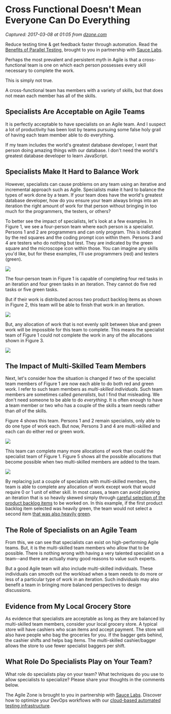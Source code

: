 # Cross Functional Doesn't Mean Everyone Can Do Everything

_Captured: 2017-03-08 at 01:05 from [dzone.com](https://dzone.com/articles/cross-functional-doesnt-mean-everyone-can-do-every?edition=276883&utm_source=Daily%20Digest&utm_medium=email&utm_campaign=dd%202017-03-07)_

Reduce testing time & get feedback faster through automation. Read the [Benefits of Parallel Testing](https://dzone.com/go?i=124039&u=http%3A%2F%2Finfo.saucelabs.com%2Fpaper-benefits-of-parallel-testing.html%3Futm_campaign%3Dparalleltestingwp%26utm_medium%3Dtextlink%26utm_source%3Ddzone-agile), brought to you in partnership with [Sauce Labs](https://dzone.com/go?i=124039&u=http%3A%2F%2Finfo.saucelabs.com%2Fpaper-benefits-of-parallel-testing.html%3Futm_campaign%3Dparalleltestingwp%26utm_medium%3Dtextlink%26utm_source%3Ddzone-agile).

Perhaps the most prevalent and persistent myth in Agile is that a cross-functional team is one on which each person possesses every skill necessary to complete the work.

This is simply not true.

A cross-functional team has members with a variety of skills, but that does not mean each member has all of the skills.

## Specialists Are Acceptable on Agile Teams

It is perfectly acceptable to have specialists on an Agile team. And I suspect a lot of productivity has been lost by teams pursuing some false holy grail of having each team member able to do everything.

If my team includes the world's greatest database developer, I want that person doing amazing things with our database. I don't need the world's greatest database developer to learn JavaScript.

## Specialists Make It Hard to Balance Work

However, specialists can cause problems on any team using an iterative and incremental approach such as Agile. Specialists make it hard to balance the types of work done by a team. If your team does have the world's greatest database developer, how do you ensure your team always brings into an iteration the right amount of work for that person without bringing in too much for the programmers, the testers, or others?

To better see the impact of specialists, let's look at a few examples. In Figure 1, we see a four-person team where each person is a specialist. Persons 1 and 2 are programmers and can only program. This is indicated by the red squares and the coding prompt icon within them. Persons 3 and 4 are testers who do nothing but test. They are indicated by the green square and the microscope icon within those. You can imagine any skills you'd like, but for these examples, I'll use programmers (red) and testers (green).

![](http://www.mountaingoatsoftware.com/uploads/blog/cross-functional-figure-1.png)

The four-person team in Figure 1 is capable of completing four red tasks in an iteration and four green tasks in an iteration. They cannot do five red tasks or five green tasks.

But if their work is distributed across two product backlog items as shown in Figure 2, this team will be able to finish that work in an iteration.

![](http://www.mountaingoatsoftware.com/uploads/blog/cross-functional-figure-2.png)

But, any allocation of work that is not evenly split between blue and green work will be impossible for this team to complete. This means the specialist team of Figure 1 could not complete the work in any of the allocations shown in Figure 3.

![](http://www.mountaingoatsoftware.com/uploads/blog/cross-functional-figure-3.png)

## The Impact of Multi-Skilled Team Members

Next, let's consider how the situation is changed if two of the specialist team members of Figure 1 are now each able to do both red and green work. I refer to such team members as _multi-skilled individuals_. Such team members are sometimes called _generalists_, but I find that misleading. We don't need someone to be able to do _everything_. It is often enough to have a team member or two who has a couple of the skills a team needs rather than _all_ of the skills.

Figure 4 shows this team. Persons 1 and 2 remain specialists, only able to do one type of work each. But now, Persons 3 and 4 are multi-skilled and each can do either red or green work.

![](http://www.mountaingoatsoftware.com/uploads/blog/cross-functional-figure-4.png)

This team can complete many more allocations of work than could the specialist team of Figure 1. Figure 5 shows all the possible allocations that become possible when two multi-skilled members are added to the team.

![](http://www.mountaingoatsoftware.com/uploads/blog/cross-functional-figure-5.png)

By replacing just a couple of specialists with multi-skilled members, the team is able to complete any allocation of work except work that would require 0 or 1 unit of either skill. In most cases, a team can avoid planning an iteration that is so heavily skewed simply through [careful selection of the product backlog items](http://www.mountaingoatsoftware.com/blog/mix-the-sizes-of-the-product-backlog-items-you-commit-to) to be worked on. In this example, if the first product backlog item selected was heavily green, the team would not select a second item [that was also heavily green](http://www.mountaingoatsoftware.com/blog/5-reasons-product-owners-should-let-teams-work-out-of-order).

## The Role of Specialists on an Agile Team

From this, we can see that specialists can exist on high-performing Agile teams. But, it is the multi-skilled team members who allow that to be possible. There is nothing wrong with having a very talented specialist on a team--and there are actually many good reasons to value such experts.

But a good Agile team will also include multi-skilled individuals. These individuals can smooth out the workload when a team needs to do more or less of a particular type of work in an iteration. Such individuals may also benefit a team in bringing more balanced perspectives to design discussions.

## Evidence from My Local Grocery Store

As evidence that specialists are acceptable as long as they are balanced by multi-skilled team members, consider your local grocery store. A typical store will have cashiers who scan items and accept payment. The store will also have people who bag the groceries for you. If the bagger gets behind, the cashier shifts and helps bag items. The multi-skilled cashier/bagger allows the store to use fewer specialist baggers per shift.

## What Role Do Specialists Play on Your Team?

What role do specialists play on your team? What techniques do you use to allow specialists to specialize? Please share your thoughts in the comments below.

The Agile Zone is brought to you in partnership with [Sauce Labs](https://dzone.com/go?i=121022&u=http%3A%2F%2Finfo.saucelabs.com%2FHow-to-Get-the-Most-out-of-CICD-Workflow.html%3Futm_campaign%3Ddevops%2Bwp%26utm_medium%3Dtextlink%26utm_source%3Ddzone-agile). Discover how to optimize your DevOps workflows with our [cloud-based automated testing infrastructure](https://dzone.com/go?i=121022&u=http%3A%2F%2Finfo.saucelabs.com%2FHow-to-Get-the-Most-out-of-CICD-Workflow.html%3Futm_campaign%3Ddevops%2Bwp%26utm_medium%3Dtextlink%26utm_source%3Ddzone-agile).
